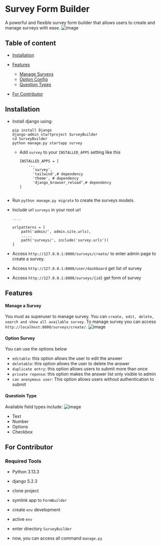 # Survey Form Builder

A powerful and flexible survey form builder that allows users to create and manage surveys with ease.
![image]()

## Table of content
- [Installation](#installation)
- [Features](#features)
    - [Manage Surveys](#manage-a-survey)
    - [Option Config](#option-survey)
    - [Question Types](#questioin-type)

- [For Contributor](#for-contributor)


## Installation
- Install django using:
    ```
    pip install Django
    django-admin startproject SurveyBuilder
    cd SurveyBuilder
    python manage.py startapp survey
    ```

  - Add `survey` to your `INSTALLED_APPS` setting like this
      ```
      INSTALLED_APPS = [
          ...
            'survey',
            'tailwind',# dependency
            'theme', # dependency
            'django_browser_reload",# dependency
      ]
      ```


    ```
- Run `python manage.py migrate` to create the surveys models.
- Include url `surveys` in your root url
    ```
    ....

    urlpatterns = [
        path('admin/', admin.site.urls),
        .....
        path('surveys/', include('survey.urls'))
    ]
    ```
  
- Access `http://127.0.0.1:8000/surveys/create/` to enter admin page to create a survey.
- Access `http://127.0.0.1:8000/user/dashboard` get list of survey 
- Access `http://127.0.0.1:8000/surveys/{id}` get form of survey


## Features
#### Manage a Survey
You must as superuser to manage survey. You can `create, edit, delete, search and show all available survey`. To manage survey you can access `http://localhost:8000/surveys/create/`.
      ![image]()

#### Option Survey
You can use the options below
- `editable`: this option allows the user to edit the answer
- `deletable`: this option allows the user to delete the answer
- `duplicate entry`: this option allows users to submit more than once
- `private reponse`: this option makes the answer list only visible to admin
- `can anonymous user`: This option allows users without authentication to submit

#### Questioin Type
Available field types include:
![image](https://user-images.githubusercontent.com/11069520/237864026-9f933369-4cf0-4292-a394-ac398eb1be9b.png)
- Text 
- Number
- Options
- Checkbox

## For Contributor
### Required Tools
- Python 3.13.3
- django  5.2.3
- clone project
- symlink app to `FormBuilder`

- create `env` development
- active `env`
- enter directory `SurveyBuilder`
- now, you can access all command `manage.py`